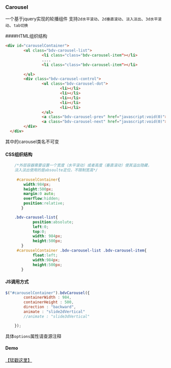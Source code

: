 ### Carousel
一个基于jquery实现的轮播组件
支持`2d水平滚动`、`2d垂直滚动`、`淡入淡出`、`3d水平滚动`、`tab切换`

####HTML组织结构
``` html
<div id="carouselContainer">
        <ul class="bdv-carousel-list">
                <li class="class="bdv-carousel-item"></li>
                ....
                <li class="class="bdv-carousel-item"></li>
             
        </ul>
        <div class="bdv-carousel-control">
                <ul class="bdv-carousel-dot">
                        <li></li>
                        <li></li>
                        <li></li>
                        <li></li>
                        <li></li>
                </ul>
                <a class="bdv-carousel-prev" href="javascript:void(0)"></a>
                <a class="bdv-carousel-next" href="javascript:void(0)"></a>          
        </div>
  </div>

```
其中的carousel类名不可变
#### CSS组织结构
``` css
	/*外层容器需要设置一个宽度（水平滚动）或者高度（垂直滚动）使其溢出隐藏，
	淡入淡出使用的是absoulte定位，不限制宽高*/
	
	 #carouselContainer{
	  	width:984px;
		height:500px;
		margin:0 auto;
		overflow:hidden;
		position:relative;
	   }

	.bdv-carousel-list{
	        position:absolute;
	        left:0;
	        top:0;
	        width: 984px;
	        height:500px;
	   }
	 #carouselContainer .bdv-carousel-list .bdv-carousel-item{
	        float:left;
	        width:984px;
	        height:500px;
	   }
```

#### JS调用方式
``` javascript
$("#carouselContainer").bdvCarousel({
		containerWidth : 984,
		containerHeight : 500,
		direction : "backward",
		animate : "slide2dVertical"
		//animate : "slide3dVertical"

	});
```
具体`options`属性请查源注释
#### Demo
[【猛戳这里】](http://liwei24.fe.baidu.com/carousel/carousel/demo/carouselDemo.html)
